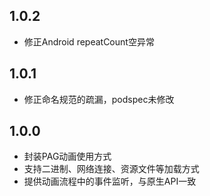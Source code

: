 ## 1.0.2
* 修正Android repeatCount空异常

## 1.0.1
* 修正命名规范的疏漏，podspec未修改

## 1.0.0
* 封装PAG动画使用方式
* 支持二进制、网络连接、资源文件等加载方式
* 提供动画流程中的事件监听，与原生API一致


